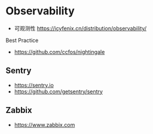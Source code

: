 # Observability
- 可观测性 https://icyfenix.cn/distribution/observability/

Best Practice
- https://github.com/ccfos/nightingale


## Sentry
- https://sentry.io
- https://github.com/getsentry/sentry


## Zabbix
- https://www.zabbix.com
